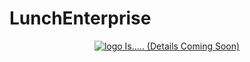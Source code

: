 # LunchEnterprise

<p align="center">
  <a href="https://https://github.com/YTvictorworld" target="_blank">
    <img alt="logo" src="assets/imgs/Captura.PNG>
  </a>
</p>
<p align="center">
  Is..... (Details Coming Soon)
</p>



